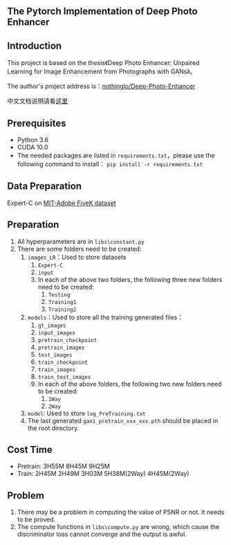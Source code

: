 ## The Pytorch Implementation of Deep Photo Enhancer

## Introduction

This project is based on the thesis《Deep Photo Enhancer: Unpaired Learning for Image Enhancement from Photographs with GANs》。

The author's project address is：[nothinglo/Deep-Photo-Enhancer](https://github.com/nothinglo/Deep-Photo-Enhancer)

中文文档说明请看[这里](https://github.com/mtics/deep-photo-enhancer/blob/master/README_zh_cn.md)

## Prerequisites

- Python 3.6
- CUDA 10.0
- The needed packages are listed in `requirements.txt`，please use the following command to install：
  `pip install -r requirements.txt`

## Data Preparation

Expert-C on [MIT-Adobe FiveK dataset](https://data.csail.mit.edu/graphics/fivek/)

## Preparation

1. All hyperparameters are in `libs\constant.py`
2. There are some folders need to be created:
   1. `images_LR`：Used to store datasets
      1. `Expert-C`
      2. `input`
      3. In each of the above two folders, the following three new folders need to be created:
         1. `Testing`
         2. `Training1`
         3. `Training2`
   2. `models`：Used to store all the training generated files：
      1. `gt_images`
      2. `input_images`
      3. `pretrain_checkpoint`
      4. `pretrain_images`
      5. `test_images`
      6. `train_checkpoint`
      7. `train_images`
      8. `train_test_images`
      9. In each of the above folders, the following two new folders need to be created:
         1. `1Way`
         2. `2Way`
   3. `model`: Used to store `log_PreTraining.txt`
   4. The last generated `gan1_pretrain_xxx_xxx.pth` should be placed in the root directory.

## Cost Time

- Pretrain: 3H55M  8H45M 9H25M
- Train: 2H45M  2H49M 3H03M 5H38M(2Way) 4H45M(2Way)

## Problem 

1. There may be a problem in computing the value of PSNR or not. It needs to be  proved.
2. The compute functions in `libs\compute.py` are wrong, which cause the discriminator loss cannot converge and the output is awful.